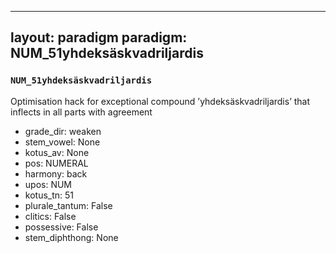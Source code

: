 
---
layout: paradigm
paradigm: NUM_51yhdeksäskvadriljardis
---
### ` NUM_51yhdeksäskvadriljardis `

Optimisation hack for exceptional compound ’yhdeksäskvadriljardis’ that inflects in all parts with agreement
* grade_dir: weaken
* stem_vowel: None
* kotus_av: None
* pos: NUMERAL
* harmony: back
* upos: NUM
* kotus_tn: 51
* plurale_tantum: False
* clitics: False
* possessive: False
* stem_diphthong: None
